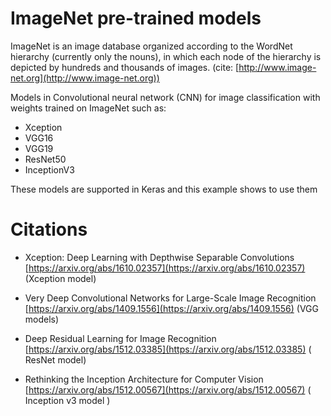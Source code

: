
# ImageNet pre-trained models

ImageNet is an image database organized according to the WordNet hierarchy (currently only the nouns), 
in which each node of the hierarchy is depicted by hundreds and thousands of images. (cite: [http://www.image-net.org](http://www.image-net.org))

Models in Convolutional neural network (CNN) for image classification with weights trained on ImageNet such as:

* Xception
* VGG16
* VGG19
* ResNet50
* InceptionV3

These models are supported in Keras and this example shows to use them

# Citations

* Xception: Deep Learning with Depthwise Separable Convolutions
[https://arxiv.org/abs/1610.02357](https://arxiv.org/abs/1610.02357) (Xception model)

* Very Deep Convolutional Networks for Large-Scale Image Recognition
[https://arxiv.org/abs/1409.1556](https://arxiv.org/abs/1409.1556) (VGG models)

* Deep Residual Learning for Image Recognition
[https://arxiv.org/abs/1512.03385](https://arxiv.org/abs/1512.03385) ( ResNet model)

* Rethinking the Inception Architecture for Computer Vision
[https://arxiv.org/abs/1512.00567](https://arxiv.org/abs/1512.00567) ( Inception v3 model )
